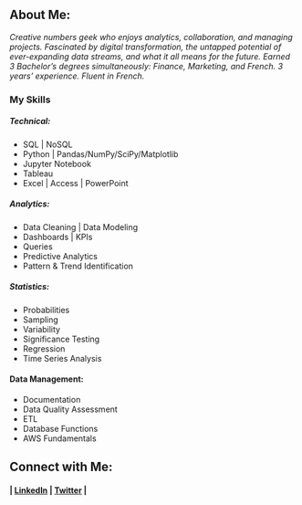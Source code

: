 ## About Me:

_Creative numbers geek who enjoys analytics, collaboration, and managing projects. Fascinated by digital transformation, the untapped potential of ever-expanding data streams, and what it all means for the future. Earned 3 Bachelor’s degrees simultaneously: Finance, Marketing, and French. 3 years’ experience. Fluent in French._

### My Skills 

##### Technical: 
- SQL | NoSQL
- Python | Pandas/NumPy/SciPy/Matplotlib
- Jupyter Notebook
- Tableau
- Excel | Access | PowerPoint
  
##### Analytics: 
- Data Cleaning | Data Modeling 
- Dashboards | KPIs 
- Queries
- Predictive Analytics
- Pattern & Trend Identification

##### Statistics: 
- Probabilities
- Sampling
- Variability
- Significance Testing
- Regression
- Time Series Analysis

#### Data Management: 
- Documentation
- Data Quality Assessment
- ETL
- Database Functions
- AWS Fundamentals

## Connect with Me:

#### | [LinkedIn](https://www.linkedin.com/in/jonathanmatsen/) | [Twitter](https://twitter.com/jonathanmatsen) | 



